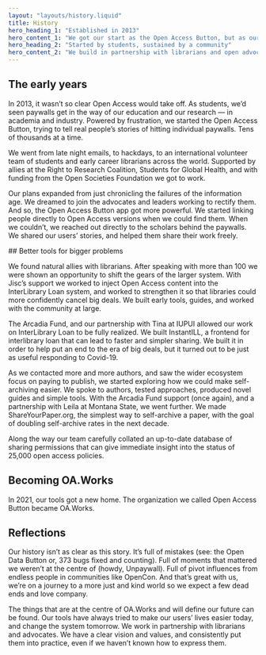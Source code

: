```yaml
---
layout: "layouts/history.liquid"
title: History
hero_heading_1: "Established in 2013"
hero_content_1: "We got our start as the Open Access Button, but as our tools grew, so did we. OA.Works is now the home of our tools."
hero_heading_2: "Started by students, sustained by a community"
hero_content_2: "We build in partnership with librarians and open advocates striving for a just and kind world. We’ve been fortunate to have the backing of generous funders."
---
```


## The early years

In 2013, it wasn’t so clear Open Access would take off. As students, we’d seen paywalls get in the way of our education and our research &mdash; in academia and industry. Powered by frustration, we started the Open Access Button, trying to tell real people’s stories of hitting individual paywalls. Tens of thousands at a time.

We went from late night emails, to hackdays, to an international volunteer team of students and early career librarians across the world. Supported by allies at the Right to Research Coalition, Students for Global Health, and with funding from the Open Societies Foundation we got to work.

Our plans expanded from just chronicling the failures of the information age. We dreamed to join the advocates and leaders working to rectify them. And so, the Open Access Button app got more powerful. We started linking people directly to Open Access versions when we could find them. When we couldn’t, we reached out directly to the scholars behind the paywalls. We shared our users’ stories, and helped them share their work freely.

## Better tools for bigger problems

We found natural allies with librarians. After speaking with more than 100 we were shown an opportunity to shift the gears of the larger system. With Jisc’s support we worked to inject Open Access content into the InterLibrary Loan system, and worked to strengthen it so that libraries could more confidently cancel big deals. We built early tools, guides, and worked with the community at large.

The Arcadia Fund, and our partnership with Tina at IUPUI allowed our work on InterLibrary Loan to be fully realized. We built InstantILL, a frontend for interlibrary loan that can lead to faster and simpler sharing. We built it in order to help put an end to the era of big deals, but it turned out to be just as useful responding to Covid-19.

As we contacted more and more authors, and saw the wider ecosystem focus on paying to publish, we started exploring how we could make self-archiving easier. We spoke to authors, tested approaches, produced novel guides and simple tools. With the Arcadia Fund support (once again), and a partnership with Leila at Montana State, we went further. We made ShareYourPaper.org, the simplest way to self-archive a paper, with the goal of doubling self-archive rates in the next decade.

Along the way our team carefully collated an up-to-date database of sharing permissions that can give immediate insight into the status of 25,000 open access policies.

## Becoming OA.Works

In 2021, our tools got a new home. The organization we called Open Access Button became OA.Works.

## Reflections

Our history isn’t as clear as this story. It’s full of mistakes (see: the Open Data Button or, 373 bugs fixed and counting). Full of moments that mattered we weren’t at the centre of (howdy, Unpaywall). Full of pivot influences from endless people in communities like OpenCon. And that’s great with us, we’re on a journey to a more just and kind world so we expect a few dead ends and love company.

The things that are at the centre of OA.Works and will define our future can be found. Our tools have always tried to make our users’ lives easier today, and change the system tomorrow. We work in partnership with librarians and advocates. We have a clear vision and values, and consistently put them into practice, even if we haven’t known how to express them.
